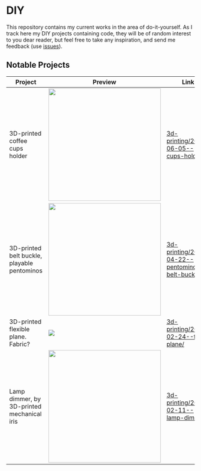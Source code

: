 # DIY

This repository contains my current works in the area of do-it-yourself. As I track here my DIY projects containing code, they will be of random interest to you dear reader, but feel free to take any inspiration, and send me feedback (use [issues](https://github.com/pbauermeister/DIY/issues)).

## Notable Projects

| Project  | Preview | Link | 
| --- | --- | --- |
| 3D-printed coffee cups holder | <img src="https://github.com/pbauermeister/DIY/raw/master/3d-printing/2017-06-05--cups-holder/cups-holder-med.jpg?raw=true" width="300"> | [3d-printing/2017-06-05--cups-holder/](3d-printing/2017-06-05--cups-holder/) |
| 3D-printed belt buckle, playable pentominos | <img src="https://github.com/pbauermeister/DIY/raw/master/3d-printing/2017-04-22--pentomino-belt-buckle/belt-buckle.png?raw=true" width="300"> | [3d-printing/2017-04-22--pentomino-belt-buckle/](3d-printing/2017-04-22--pentomino-belt-buckle/) |
| 3D-printed flexible plane. Fabric? | <img src="https://github.com/pbauermeister/DIY/blob/master/3d-printing/2017-02-24--flex-plane/flex-plane.png">  | [3d-printing/2017-02-24--flex-plane/](3d-printing/2017-02-24--flex-plane/) |
| Lamp dimmer, by 3D-printed mechanical iris | <img src="https://github.com/pbauermeister/DIY/raw/master/3d-printing/2017-02-11--lamp-dimmer/before-after-med.png?raw=true" width="300"> | [3d-printing/2017-02-11--lamp-dimmer/](3d-printing/2017-02-11--lamp-dimmer/) |
